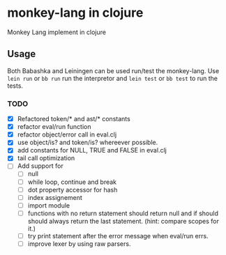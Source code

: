 # monkey-lang in clojure 
Monkey Lang implement in clojure

## Usage
Both Babashka and Leiningen can be used run/test the monkey-lang.
Use `lein run` or `bb run` run the interpretor and `lein test` or 
`bb test` to run the tests.  

### TODO
- [x] Refactored token/* and ast/* constants
- [x] refactor eval/run function
- [x] refactor object/error call in eval.clj
- [x] use object/is? and token/is? whereever possible.
- [x] add constants for NULL, TRUE and FALSE in eval.clj
- [x] tail call optimization
- [ ] Add support for
  - [ ] null 
  - [ ] while loop, continue and break
  - [ ] dot property accessor for hash
  - [ ] index assignement
  - [ ] import module
  - [ ] functions with no return statement should return null and if should should always return the last statement. (hint: compare scopes for it.)
  - [ ] try print statement after the error message when eval/run errs.
  - [ ] improve lexer by using raw parsers.
